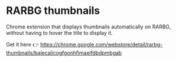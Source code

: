 # RARBG thumbnails
Chrome extension that displays thumbnails automatically on RARBG, without having to hover the title to display it.

Get it here :point_right: https://chrome.google.com/webstore/detail/rarbg-thumbnails/bajecalicogfgonhfimaeifdbdpmbgab
